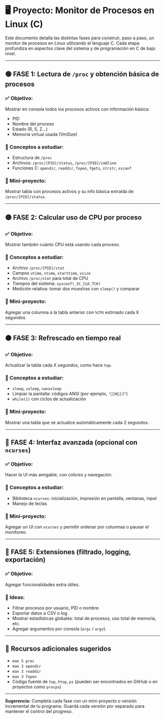 
# 🖥️ Proyecto: Monitor de Procesos en Linux (C)

Este documento detalla las distintas fases para construir, paso a paso, un monitor de procesos en Linux utilizando el lenguaje C. Cada etapa profundiza en aspectos clave del sistema y de programación en C de bajo nivel.

---

## 🟢 FASE 1: Lectura de `/proc` y obtención básica de procesos

### ✅ Objetivo:
Mostrar en consola todos los procesos activos con información básica:
- PID
- Nombre del proceso
- Estado (R, S, Z…)
- Memoria virtual usada (VmSize)

### 📌 Conceptos a estudiar:
- Estructura de `/proc`
- Archivos: `/proc/[PID]/status`, `/proc/[PID]/cmdline`
- Funciones C: `opendir`, `readdir`, `fopen`, `fgets`, `strstr`, `sscanf`

### 🧪 Mini-proyecto:
Mostrar tabla con procesos activos y su info básica extraída de `/proc/[PID]/status`.

---

## 🟡 FASE 2: Calcular uso de CPU por proceso

### ✅ Objetivo:
Mostrar también cuánto CPU está usando cada proceso.

### 📌 Conceptos a estudiar:
- Archivo `/proc/[PID]/stat`
- Campos `utime`, `stime`, `starttime`, `vsize`
- Archivo `/proc/stat` para total de CPU
- Tiempos del sistema: `sysconf(_SC_CLK_TCK)`
- Medición relativa: tomar dos muestras con `sleep()` y comparar

### 🧪 Mini-proyecto:
Agregar una columna a la tabla anterior con `%CPU` estimado cada X segundos.

---

## 🟠 FASE 3: Refrescado en tiempo real

### ✅ Objetivo:
Actualizar la tabla cada X segundos, como hace `top`.

### 📌 Conceptos a estudiar:
- `sleep`, `usleep`, `nanosleep`
- Limpiar la pantalla: códigos ANSI (por ejemplo, `"[H[J"`)
- `while(1)` con ciclos de actualización

### 🧪 Mini-proyecto:
Mostrar una tabla que se actualice automáticamente cada 2 segundos.

---

## 🔵 FASE 4: Interfaz avanzada (opcional con `ncurses`)

### ✅ Objetivo:
Hacer la UI más amigable, con colores y navegación.

### 📌 Conceptos a estudiar:
- Biblioteca `ncurses`: inicialización, impresión en pantalla, ventanas, input
- Manejo de teclas

### 🧪 Mini-proyecto:
Agregar un UI con `ncurses` y permitir ordenar por columnas o pausar el monitoreo.

---

## 🔴 FASE 5: Extensiones (filtrado, logging, exportación)

### ✅ Objetivo:
Agregar funcionalidades extra útiles.

### 📌 Ideas:
- Filtrar procesos por usuario, PID o nombre.
- Exportar datos a CSV o log.
- Mostrar estadísticas globales: total de procesos, uso total de memoria, etc.
- Agregar argumentos por consola (`argc` / `argv`).

---

## 📌 Recursos adicionales sugeridos

- `man 5 proc`
- `man 3 opendir`
- `man 3 readdir`
- `man 3 fopen`
- Código fuente de `top`, `htop`, `ps` (pueden ser encontrados en GitHub o en proyectos como `procps`)

---

**Sugerencia:** Completá cada fase con un mini-proyecto o versión incremental de tu programa. Guardá cada versión por separado para mantener el control del progreso.